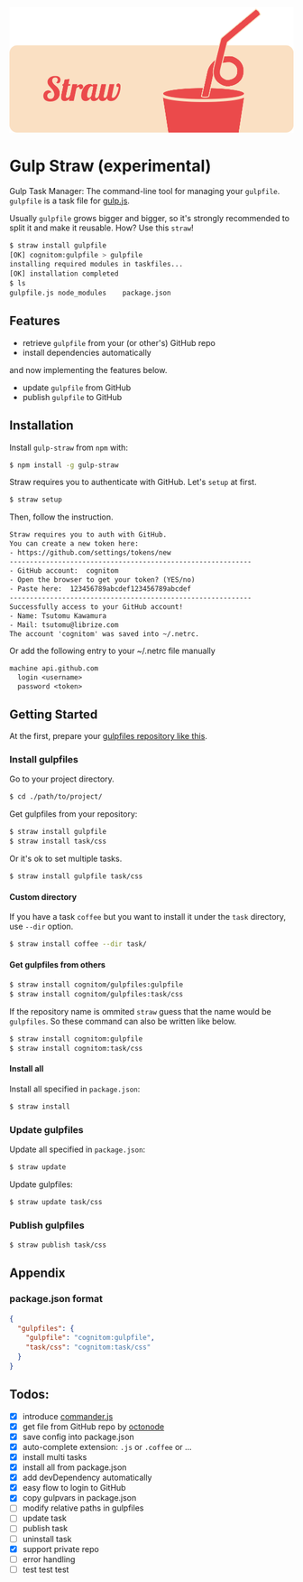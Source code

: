 ![logo](logo.png)

# Gulp Straw (experimental)

Gulp Task Manager: The command-line tool for managing your `gulpfile`. `gulpfile` is a task file for [gulp.js](http://gulpjs.com).

Usually `gulpfile` grows bigger and bigger, so it's strongly recommended to split it and make it reusable. How? Use this `straw`!

```bash
$ straw install gulpfile
[OK] cognitom:gulpfile > gulpfile
installing required modules in taskfiles...
[OK] installation completed
$ ls
gulpfile.js	node_modules	package.json
```

## Features

- retrieve `gulpfile` from your (or other's) GitHub repo
- install dependencies automatically

and now implementing the features below.

- update `gulpfile` from GitHub
- publish `gulpfile` to GitHub

## Installation

Install `gulp-straw` from `npm` with:

```bash
$ npm install -g gulp-straw
```

Straw requires you to authenticate with GitHub. Let's `setup` at first.

```bash
$ straw setup
```

Then, follow the instruction.

```
Straw requires you to auth with GitHub.
You can create a new token here:
- https://github.com/settings/tokens/new
------------------------------------------------------------
- GitHub account:  cognitom
- Open the browser to get your token? (YES/no)
- Paste here:  123456789abcdef123456789abcdef
------------------------------------------------------------
Successfully access to your GitHub account!
- Name: Tsutomu Kawamura
- Mail: tsutomu@librize.com
The account 'cognitom' was saved into ~/.netrc.
```

Or add the following entry to your ~/.netrc file manually

```
machine api.github.com
  login <username>
  password <token>
```

## Getting Started

At the first, prepare your [gulpfiles repository like this](https://github.com/cognitom/gulpfiles).

### Install gulpfiles

Go to your project directory.

```bash
$ cd ./path/to/project/
```

Get gulpfiles from your repository:

```bash
$ straw install gulpfile
$ straw install task/css
```

Or it's ok to set multiple tasks.

```bash
$ straw install gulpfile task/css
```

#### Custom directory

If you have a task `coffee` but you want to install it under the `task` directory, use `--dir` option.

```bash
$ straw install coffee --dir task/
```

#### Get gulpfiles from others

```bash
$ straw install cognitom/gulpfiles:gulpfile
$ straw install cognitom/gulpfiles:task/css
```

If the repository name is ommited `straw` guess that the name would be `gulpfiles`. So these command can also be written like below.

```bash
$ straw install cognitom:gulpfile
$ straw install cognitom:task/css
```

#### Install all

Install all specified in `package.json`:

```bash
$ straw install
```

### Update gulpfiles

Update all specified in `package.json`:

```bash
$ straw update
```

Update gulpfiles:

```bash
$ straw update task/css
```

### Publish gulpfiles

```bash
$ straw publish task/css
```

## Appendix

### package.json format

```json
{
  "gulpfiles": {
    "gulpfile": "cognitom:gulpfile",
    "task/css": "cognitom:task/css"
  }
}
```

## Todos:

- [x] introduce [commander.js](http://visionmedia.github.io/commander.js/)
- [x] get file from GitHub repo by [octonode](http://visionmedia.github.io/commander.js/)
- [x] save config into package.json
- [x] auto-complete extension: `.js` or `.coffee` or ...
- [x] install multi tasks
- [x] install all from package.json
- [x] add devDependency automatically
- [x] easy flow to login to GitHub
- [x] copy gulpvars in package.json
- [ ] modify relative paths in gulpfiles
- [ ] update task
- [ ] publish task
- [ ] uninstall task
- [x] support private repo
- [ ] error handling
- [ ] test test test

